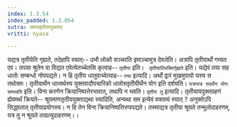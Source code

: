 ```yaml
---
index: 1.3.54
index_padded: 1.3.054
sutra: समस्तृतीयायुक्तात्
vritti: nyasa

---
```

यद्यत्र तृतीयेति गृह्यते, तदेहापि स्यात्-- उभौ लोकौ सञ्चरति इमाञ्चामुत्र देवलेति। अत्रापि तृतीयार्थो गम्यत एव। तपसा श्रुतेन वा विद्यत एवेत्येतच्चेतसि कृत्वाह-- `तृतीया` इति। ` तृतीयाविभक्तिर्गृह्यते` इति। यद्येवं तया सह धातोः सम्बन्धो नोपपद्यते। न हि तृतीय धातुवाच्येत्याह-- `तया` इत्यादि। अर्थो द्वारं मुखमुपायो यस्य स तथोक्तः। तृतीयार्थेन धात्वर्थस्य युक्तवादौपचारिको धातोस्तृतीयीर्थेन योग इति दर्शयति। `यत्रप्यत्र तदर्थेन योगः सम्भवति` इति। विना करणेन क्रियानिष्पत्तेरभावात्, तथापि न भवति। `तृतीय तु` इत्यादि। तृतीयायपुक्तग्रहणं ह्येवमर्थं क्रियते-- श्रूयमाणतृतीययुक्ताद्यथा स्यादिति, अन्यथा सम इत्येवं वक्तव्यं स्यात् ? अनुक्तेऽपि सिद्ध्वतात् तृतीयाप्रयोगस्य। न हि तेन विना क्रियानिष्पत्तिरुपपद्यते। तस्माद्यत्र तृतीया श्रूयते तन्मूलोदाहरणम्, यत्र तु न श्रूयते तत्प्रत्युदाहरणम्।।